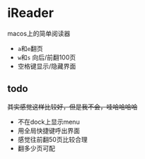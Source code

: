 # iReader
macos上的简单阅读器

- `a`和`e`翻页
- `w`和`s` 向后/前翻100页
- 空格键显示/隐藏界面

## todo
~~其实感觉这样比较好，但是我不会，哇哈哈哈哈~~
- 不在dock上显示menu
- 用全局快捷键呼出界面
- 感觉往前翻50页比较合理
- 翻多少页可配
